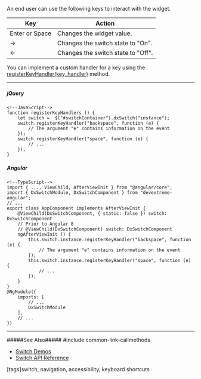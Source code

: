 An end user can use the following keys to interact with the widget.

<div class="simple-table">
  <table>
    <thead>
    <tr>
      <th>Key</th>
      <th>Action</th>
    </tr>
    </thead>
    <tbody>
    <tr>
      <td>Enter or Space</td>
      <td>Changes the widget value.</td>
    </tr>
    <tr>
      <td>&rarr;</td>
      <td>Changes the switch state to "On".</td>
    </tr>
    <tr>
      <td>&larr;</td>
      <td>Changes the switch state to "Off".</td>
    </tr>
    </tbody>
  </table>
</div>

You can implement a custom handler for a key using the [registerKeyHandler(key, handler)](/api-reference/10%20UI%20Widgets/Widget/3%20Methods/registerKeyHandler(key_handler).md '/Documentation/ApiReference/UI_Widgets/dxSwitch/Methods/#registerKeyHandlerkey_handler') method.

---
##### jQuery

    <!--JavaScript-->
    function registerKeyHandlers () {
        let switch =  $("#switchContainer").dxSwitch("instance");
        switch.registerKeyHandler("backspace", function (e) {
            // The argument "e" contains information on the event
        });
        switch.registerKeyHandler("space", function (e) {
            // ...
        });
    }
    

##### Angular

    <!--TypeScript-->
    import { ..., ViewChild, AfterViewInit } from "@angular/core";
    import { DxSwitchModule, DxSwitchComponent } from "devextreme-angular";
    // ...
    export class AppComponent implements AfterViewInit {
        @ViewChild(DxSwitchComponent, { static: false }) switch: DxSwitchComponent
        // Prior to Angular 8
        // @ViewChild(DxSwitchComponent) switch: DxSwitchComponent
        ngAfterViewInit () {
            this.switch.instance.registerKeyHandler("backspace", function (e) {
                // The argument "e" contains information on the event
            });
            this.switch.instance.registerKeyHandler("space", function (e) {
                // ...
            });
        }
    }
    @NgModule({
        imports: [
            // ...
            DxSwitchModule
        ],
        // ...
    })

---

#####See Also#####
#include common-link-callmethods
- [Switch Demos](https://js.devexpress.com/Demos/WidgetsGallery/#demo/editors-switch-overview)
- [Switch API Reference](/api-reference/10%20UI%20Widgets/dxSwitch '/Documentation/ApiReference/UI_Widgets/dxSwitch/')

[tags]switch, navigation, accessibility, keyboard shortcuts